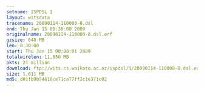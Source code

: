 ```yaml
---
setname: ISPDSL I
layout: witsdata
tracename: 20090114-110000-0.dsl
end: Thu Jan 15 00:30:00 2009
originalname: 20090114-110000-0.dsl.erf
gzsize: 648 MB
len: 0:30:00
start: Thu Jan 15 00:00:01 2009
totalwirelen: 11,850 MB
pkts: 21 million
download: ftp://wits.cs.waikato.ac.nz/ispdsl/1/20090114-110000-0.dsl.erf.gz
size: 1,611 MB
md5: d01fb9b54616ce71ca77ff2c1e371c02
---
```

